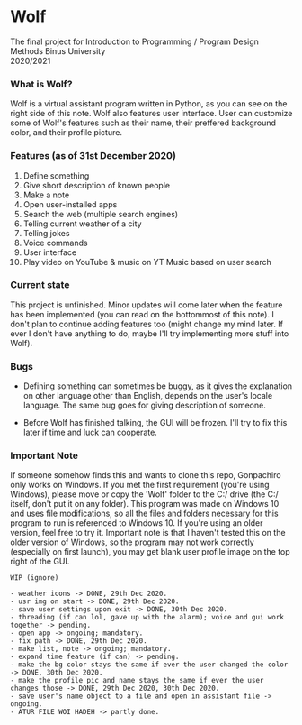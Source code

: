 # Wolf

The final project for Introduction to Programming / Program Design Methods Binus University<br/>
2020/2021

### What is Wolf?

Wolf is a virtual assistant program written in Python, as you can see on the right side of this note.
Wolf also features user interface. User can customize some of Wolf's features such as their name,
their preffered background color, and their profile picture.

### Features (as of 31st December 2020)

1. Define something
2. Give short description of known people
3. Make a note
4. Open user-installed apps
5. Search the web (multiple search engines)
6. Telling current weather of a city
7. Telling jokes
8. Voice commands
9. User interface
10. Play video on YouTube & music on YT Music based on user search

### Current state

This project is unfinished. Minor updates will come later when the feature has been implemented (you can
read on the bottommost of this note). I don't plan to continue adding features too (might change my mind later.
If ever I don't have anything to do, maybe I'll try implementing more stuff into Wolf).

### Bugs

- Defining something can sometimes be buggy, as it gives the explanation on other language other than English, depends
on the user's locale language. The same bug goes for giving description of someone.
  
- Before Wolf has finished talking, the GUI will be frozen. I'll try to fix this later if time and luck can cooperate.

### Important Note

If someone somehow finds this and wants to clone this repo, Gonpachiro only works on Windows. If you met the first requirement
(you're using Windows), please move or copy the 'Wolf' folder to the C:/ drive (the C:/ itself, don't put it on any folder). 
This program was made on Windows 10 and uses file modifications, 
so all the files and folders necessary for this program to run is referenced to Windows 10. If you're using an older version,
feel free to try it. Important note is that I haven't tested this on the older version of Windows, so the program may not work
correctly (especially on first launch), you may get blank user profile image on the top right of the GUI.

```
WIP (ignore)

- weather icons -> DONE, 29th Dec 2020.
- usr img on start -> DONE, 29th Dec 2020.
- save user settings upon exit -> DONE, 30th Dec 2020.
- threading (if can lol, gave up with the alarm); voice and gui work together -> pending.
- open app -> ongoing; mandatory.
- fix path -> DONE, 29th Dec 2020.
- make list, note -> ongoing; mandatory.
- expand time feature (if can) -> pending.
- make the bg color stays the same if ever the user changed the color -> DONE, 30th Dec 2020.
- make the profile pic and name stays the same if ever the user changes those -> DONE, 29th Dec 2020, 30th Dec 2020.
- save user's name object to a file and open in assistant file -> ongoing.
- ATUR FILE WOI HADEH -> partly done.
```
